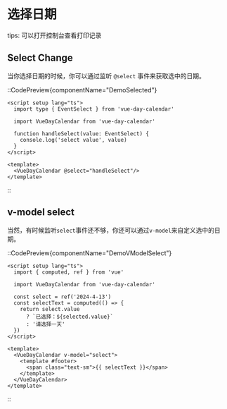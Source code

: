 # 选择日期

tips: 可以打开控制台查看打印记录

## Select Change  
当你选择日期的时候，你可以通过监听 `@select` 事件来获取选中的日期。

::CodePreview{componentName="DemoSelected"}
```vue
<script setup lang="ts">
  import type { EventSelect } from 'vue-day-calendar'

  import VueDayCalendar from 'vue-day-calendar'

  function handleSelect(value: EventSelect) {
    console.log('select value', value)
  }
</script>

<template>
  <VueDayCalendar @select="handleSelect"/>
</template>
```
::
## v-model select
当然，有时候监听`select`事件还不够，你还可以通过`v-model`来自定义选中的日期。

::CodePreview{componentName="DemoVModelSelect"}
```vue
<script setup lang="ts">
  import { computed, ref } from 'vue'

  import VueDayCalendar from 'vue-day-calendar'

  const select = ref('2024-4-13')
  const selectText = computed(() => {
    return select.value
      ? `已选择：${selected.value}`
      : '请选择一天'
  })
</script>

<template>
  <VueDayCalendar v-model="select">
    <template #footer>
      <span class="text-sm">{{ selectText }}</span>
    </template>
  </VueDayCalendar>
</template>
```
::

